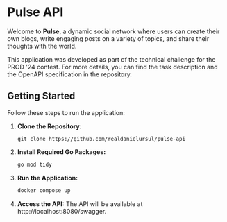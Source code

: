 # Pulse API

Welcome to **Pulse**, a dynamic social network where users can create their own blogs, write engaging posts on a variety of topics, and share their thoughts with the world.

This application was developed as part of the technical challenge for the PROD '24 contest. For more details, you can find the task description and the OpenAPI specification in the repository.

## Getting Started

Follow these steps to run the application:

1. **Clone the Repository**:
    ```
    git clone https://github.com/realdanielursul/pulse-api
    ```

2. **Install Required Go Packages:**
    ```bash
    go mod tidy
    ```

3. **Run the Application:**
    ```bash
    docker compose up
    ```

4. **Access the API:**
The API will be available at http://localhost:8080/swagger.
